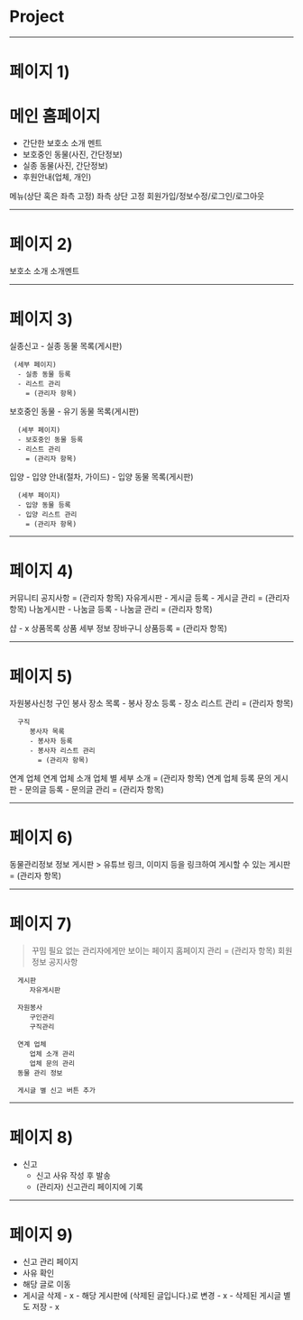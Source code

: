 # Project

-----------------------------
#  페이지 1)

# 메인 홈페이지

   - 간단한 보호소 소개 멘트
   - 보호중인 동물(사진, 간단정보)
   - 실종 동물(사진, 간단정보)
   - 후원안내(업체, 개인)

메뉴(상단 혹은 좌측 고정) 좌측 상단 고정
   회원가입/정보수정/로그인/로그아웃
   
-----------------------------
#  페이지 2)
  
   보호소 소개
      소개멘트
          
-----------------------------
#  페이지 3)
  
   실종신고
     - 실종 동물 목록(게시판)
      
     (세부 페이지) 
      - 실종 동물 등록
      - 리스트 관리
        = (관리자 항목)
   
   보호중인 동물
      - 유기 동물 목록(게시판)
      
      (세부 페이지)
      - 보호중인 동물 등록
      - 리스트 관리
        = (관리자 항목)
   
   입양
      - 입양 안내(절차, 가이드)
      - 입양 동물 목록(게시판)
      
      (세부 페이지)
      - 입양 동물 등록
      - 입양 리스트 관리
        = (관리자 항목)
   
  -----------------------------
#  페이지 4)
   
   커뮤니티
      공지사항
        = (관리자 항목)
      자유게시판
      - 게시글 등록
      - 게시글 관리
        = (관리자 항목)
      나눔게시판
      - 나눔글 등록
      - 나눔글 관리
        = (관리자 항목)
   
   샵 - x 
      상품목록
         상품 세부 정보
         장바구니
      상품등록
        = (관리자 항목)

-----------------------------
#  페이지 5)
        
   자원봉사신청
      구인
         봉사 장소 목록
         - 봉사 장소 등록
         - 장소 리스트 관리
           = (관리자 항목)
           
      구직
         봉사자 목록
         - 봉사자 등록
         - 봉사자 리스트 관리
           = (관리자 항목)
           
   연계 업체
      연계 업체 소개
         업체 별 세부 소개
          = (관리자 항목)
      연계 업체 등록 문의 게시판
       - 문의글 등록
       - 문의글 관리
        = (관리자 항목)
 
-----------------------------
#  페이지 6)
        
   동물관리정보
      정보 게시판
       > 유튜브 링크, 이미지 등을 링크하여 게시할 수 있는 게시판
       = (관리자 항목)
   
   
-----------------------------
#  페이지 7)
   
   > 꾸밈 필요 없는 관리자에게만 보이는 페이지
   홈페이지 관리
   = (관리자 항목)
      회원 정보
      공지사항
      
      게시판
         자유게시판
      
      자원봉사
         구인관리
         구직관리
      
      연계 업체
         업체 소개 관리
         업체 문의 관리
      동물 관리 정보
      
      게시글 별 신고 버튼 추가
      
-----------------------------
#  페이지 8)
      
- 신고
   - 신고 사유 작성 후 발송
   - (관리자) 신고관리 페이지에 기록

-----------------------------
#  페이지 9)

- 신고 관리 페이지
- 사유 확인
- 해당 글로 이동
- 게시글 삭제     - x
      - 해당 게시판에 (삭제된 글입니다.)로 변경 - x 
      - 삭제된 게시글 별도 저장 - x
      

